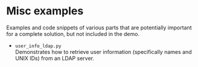 # Misc examples

Examples and code snippets of various parts that are potentially important for a
complete solution, but not included in the demo.

- `user_info_ldap.py`  
  Demonstrates how to retrieve user information (specifically names and UNIX
  IDs) from an LDAP server.
